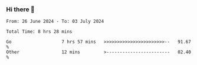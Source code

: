 ### Hi there 👋

<!--
**zhumeme/zhumeme** is a ✨ _special_ ✨ repository because its `README.md` (this file) appears on your GitHub profile.

Here are some ideas to get you started:

- 🔭 I’m currently working on ...
- 🌱 I’m currently learning ...
- 👯 I’m looking to collaborate on ...
- 🤔 I’m looking for help with ...
- 💬 Ask me about ...
- 📫 How to reach me: ...
- 😄 Pronouns: ...
- ⚡ Fun fact: ...
-->

<!--START_SECTION:waka-->

```all_time
From: 26 June 2024 - To: 03 July 2024

Total Time: 8 hrs 28 mins

Go                   7 hrs 57 mins   >>>>>>>>>>>>>>>>>>>>>>>--   91.67 %
Other                12 mins         >------------------------   02.40 %
```

<!--END_SECTION:waka-->
